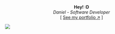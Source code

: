 <div align="center">

**Hey! :D**  
*Daniel - Software Developer*  
[ [See my portfolio ↗︎][repo-url] ]
  

</div>

[![][banner-url]][repo-url]  

[repo-url]: https://mrpotato.netlify.app
[banner-url]: https://mrpotato.netlify.app/images/background.webp

